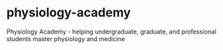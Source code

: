 # physiology-academy
Physiology Academy - helping undergraduate, graduate, and professional students master physiology and medicine
